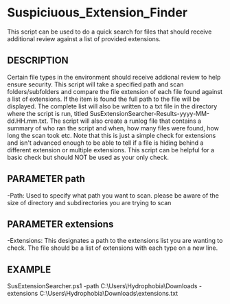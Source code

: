 # Suspiciuous_Extension_Finder
This script can be used to do a quick search for files that should receive additional review against a list of provided extensions. 

## DESCRIPTION
Certain file types in the environment should receive addional review to help ensure security. This script will take a specified path and scan folders/subfolders and compare the file extension of each file found against a list of extensions. If the item is found the full path to the file will be displayed. 
The complete list will also be written to a txt file in the directory where the script is run, titled SusExtensionSearcher-Results-yyyy-MM-dd.HH.mm.txt. 
The script will also create a runlog file that contains a summary of who ran the script and when, how many files were found, how long the scan took etc. 
Note that this is just a simple check for extensions and isn't advanced enough to be able to tell if a file is hiding behind a different extension or multiple extensions. 
This script can be helpful for a basic check but should NOT be used as your only check. 

## PARAMETER path
-Path:  Used to specify what path you want to scan. please be aware of the size of directory and subdirectories you are trying to scan

## PARAMETER extensions
-Extensions: This designates a path to the extensions list you are wanting to check. The file should be a list of extensions with each type on a new line. 

## EXAMPLE
SusExtensionSearcher.ps1 -path C:\Users\Hydrophobia\Downloads -extensions C:\Users\Hydrophobia\Downloads\extensions.txt
